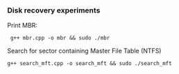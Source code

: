 ### Disk recovery experiments 

Print MBR:
```
 g++ mbr.cpp -o mbr && sudo ./mbr
```

Search for sector containing Master File Table (NTFS)
 ```
 g++ search_mft.cpp -o search_mft && sudo ./search_mft
```